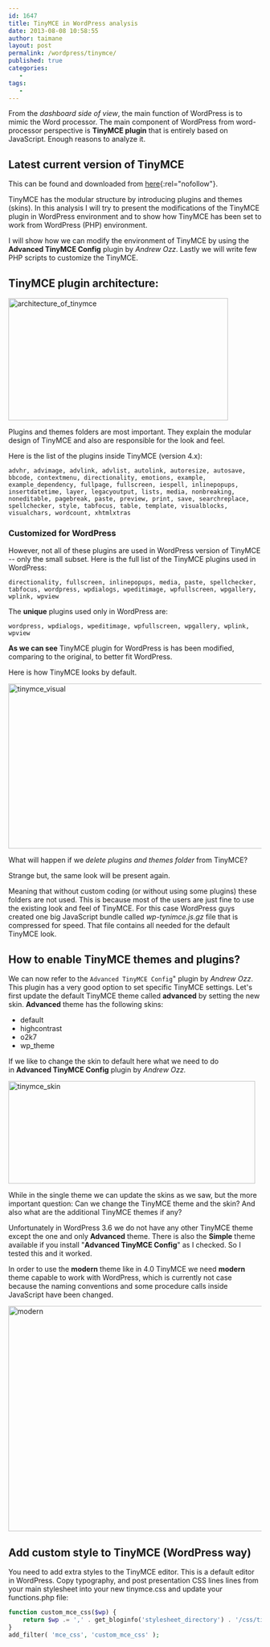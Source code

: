 ```yaml
---
id: 1647
title: TinyMCE in WordPress analysis
date: 2013-08-08 10:58:55
author: taimane
layout: post
permalink: /wordpress/tinymce/
published: true
categories:
   -
tags:
   -
---
```

From the _dashboard side of view_, the main function of WordPress is to mimic the Word processor. The main component of WordPress from word-processor perspective is **TinyMCE plugin** that is entirely based on JavaScript. Enough reasons to analyze it.


## Latest current version of TinyMCE 
This can be found and downloaded from [here](http://www.tinymce.com/download/download.php){:rel="nofollow"}.

TinyMCE has the modular structure by introducing plugins and themes (skins). In this analysis I will try to present the modifications of the TinyMCE plugin in WordPress environment and to show how TinyMCE has been set to work from WordPress (PHP) environment.

I will show how we can modify the environment of TinyMCE by using the **Advanced TinyMCE Config** plugin by _Andrew Ozz_. Lastly we will write few PHP scripts to customize the TinyMCE.

## TinyMCE plugin architecture:

<a href="https://programming-review.com/wp-content/uploads/2013/08/architecture_of_tinymce.png"><img class="size-full wp-image-1656 alignright" src="https://programming-review.com/wp-content/uploads/2013/08/architecture_of_tinymce.png" alt="architecture_of_tinymce" width="437" height="243" /></a>


Plugins and themes folders are most important. They explain the modular design of TinyMCE and also are responsible for the look and feel.

Here is the list of the plugins inside TinyMCE (version 4.x):

```
advhr, advimage, advlink, advlist, autolink, autoresize, autosave, bbcode, contextmenu, directionality, emotions, example, example_dependency, fullpage, fullscreen, iespell, inlinepopups, insertdatetime, layer, legacyoutput, lists, media, nonbreaking, noneditable, pagebreak, paste, preview, print, save, searchreplace, spellchecker, style, tabfocus, table, template, visualblocks, visualchars, wordcount, xhtmlxtras
```

### Customized for WordPress

However, not all of these plugins are used in WordPress version of TinyMCE --  only the small subset. Here is the full list of the TinyMCE plugins used in WordPress:

```
directionality, fullscreen, inlinepopups, media, paste, spellchecker, tabfocus, wordpress, wpdialogs, wpeditimage, wpfullscreen, wpgallery, wplink, wpview
```

The **unique** plugins used only in WordPress are:

```
wordpress, wpdialogs, wpeditimage, wpfullscreen, wpgallery, wplink, wpview
```

**As we can see** TinyMCE plugin for WordPress is has been modified, comparing to the original, to better fit WordPress.

Here is how TinyMCE looks by default.

<img class=" wp-image-1658 alignnone" src="https://programming-review.com/wp-content/uploads/2013/08/tinymce_visual.png" alt="tinymce_visual" width="564" height="328" />


What will happen if we _delete plugins and themes folder_ from TinyMCE?

Strange but, the same look will be present again.

Meaning that without custom coding (or without using some plugins) these folders are not used. This is because most of the users are just fine to use the existing look and feel of TinyMCE. For this case WordPress guys created one big JavaScript bundle called _wp-tynimce.js.gz_ file that is compressed for speed. That file contains all needed for the default TinyMCE look.



## How to enable TinyMCE themes and plugins?

We can now refer to the `Advanced TinyMCE Config`" plugin by _Andrew Ozz_. This plugin has a very good option to set specific TinyMCE settings. Let's first update the default TinyMCE theme called <strong>advanced</strong> by setting the new skin. <strong>Advanced</strong> theme has the following skins:

* default
* highcontrast
* o2k7
* wp_theme



If we like to change the skin to default here what we need to do in **Advanced TinyMCE Config** plugin by <em>Andrew Ozz.</em>


<a href="https://programming-review.com/wp-content/uploads/2013/08/tinymce_skin.png"><img class="size-full wp-image-1687 alignnone" src="https://programming-review.com/wp-content/uploads/2013/08/tinymce_skin.png" alt="tinymce_skin" width="491" height="204" /></a>



While in the single theme we can update the skins as we saw, but the more important question: Can we change the TinyMCE theme and the skin? And also what are the additional TinyMCE themes if any?


Unfortunately in WordPress 3.6 we do not have any other TinyMCE theme except the one and only <strong>Advanced</strong> theme. There is also the <strong>Simple</strong> theme available if you install "<strong>Advanced TinyMCE Config</strong>" as I checked. So I tested this and it worked.

In order to use the <strong>modern</strong> theme like in 4.0 TinyMCE we need <strong>modern</strong> theme capable to work with WordPress, which is currently not case because the naming conventions and some procedure calls inside JavaScript have been changed.


<a href="https://programming-review.com/wp-content/uploads/2013/08/modern.png"><img class=" wp-image-1692 alignnone" src="https://programming-review.com/wp-content/uploads/2013/08/modern.png" alt="modern" width="1033" height="448" /></a>


## Add custom style to TinyMCE (WordPress way)

You need to add extra styles to the TinyMCE editor. This is a default editor in WordPress. Copy typography, and post presentation CSS lines lines from your main stylesheet into your new tinymce.css and update your functions.php file:

```php
function custom_mce_css($wp) {
    return $wp .= ',' . get_bloginfo('stylesheet_directory') . '/css/tinymce.css';
}
add_filter( 'mce_css', 'custom_mce_css' );
```
